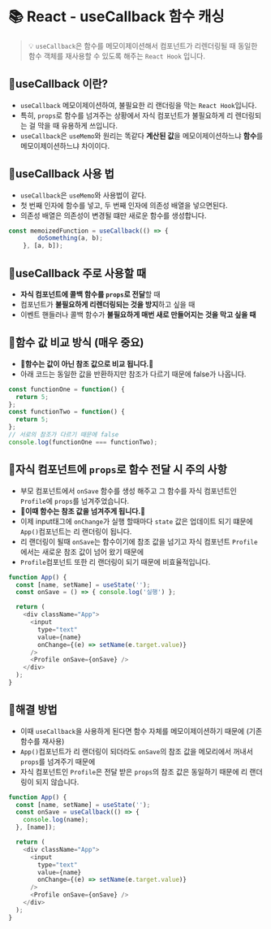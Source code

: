 # 📚 React - useCallback 함수 캐싱

> 💡 `useCallback`은 함수를 메모이제이션해서 컴포넌트가 리렌더링될 때 동일한 함수 객체를 재사용할 수 있도록 해주는 `React Hook` 입니다.

## 👀useCallback 이란?
* `useCallback` 메모이제이션하여, 불필요한 리 랜더링을 막는 `React Hook`입니다. 
* 특히, `props`로 함수를 넘겨주는 상황에서 자식 컴포넌트가 불필요하게 리 렌더링되는 걸 막을 때 유용하게 쓰입니다.
* `useCallback`은 `useMemo`와 원리는 똑같다 **계산된 값**을 메모이제이션하느냐 **함수**를 메모이제이션하느냐 차이이다.

## 🐐useCallback 사용 법
* `useCallback`은 `useMemo`와 사용법이 같다. 
* 첫 번째 인자에 함수를 넣고, 두 번째 인자에 의존성 배열을 넣으면된다.
* 의존성 배열은 의존성이 변경될 떄만 새로운 함수를 생성합니다.
```javascript
const memoizedFunction = useCallback(() => {
        doSomething(a, b);
    }, [a, b]);
```

## 🌱useCallback 주로 사용할 때
* **자식 컴포넌트에 콜백 함수를 `props`로 전달**할 때 
* 컴포넌트가 **불필요하게 리렌더링되는 것을 방지**하고 싶을 때
* 이벤트 핸들러나 콜백 함수가 **불필요하게 매번 새로 만들어지는 것을 막고 싶을 때**

## 🌼함수 값 비교 방식 (매우 중요)
* **🚨함수는 값이 아닌 참조 값으로 비교 됩니다.🚨**
* 아래 코드는 동일한 값을 반환하지만 참조가 다르기 때문에 false가 나옵니다.
```javascript
const functionOne = function() {
  return 5;
};
const functionTwo = function() {
  return 5;
};
// 서로의 참조가 다르기 때문에 false
console.log(functionOne === functionTwo);
```

## 🔮자식 컴포넌트에 `props`로 함수 전달 시 주의 사항
* 부모 컴포넌트에서 `onSave` 함수를 생성 해주고 그 함수를 자식 컴포넌트인 `Profile`에 `props`를 넘겨주었습니다.
* **🚨이때 함수는 참조 값을 넘겨주게 됩니다.🚨**
* 이제 input태그에 `onChange`가 실행 할때마다 `state` 값은 업데이트 되기 떄문에 `App()`컴포넌트는 리 랜더링이 됩니다. 
* 리 랜더링이 될때 `onSave`는 함수이기에 참조 값을 넘기고 자식 컴포넌트 `Profile`에서는 새로운 참조 값이 넘어 왔기 때문에 
* `Profile`컴포넌트 또한 리 랜더링이 되기 때문에 비효율적입니다.

```javascript
function App() {
  const [name, setName] = useState('');
  const onSave = () => { console.log('실행') };

  return (
    <div className="App">
      <input
        type="text"
        value={name}
        onChange={(e) => setName(e.target.value)}
      />
      <Profile onSave={onSave} />
    </div>
  );
}
```

## 🎇해결 방법
* 이때 `useCallback`을 사용하게 된다면 함수 자체를 메모이제이션하기 때문에 (기존 함수를 재사용) 
* `App()`컴포넌트가 리 랜더링이 되더라도 `onSave`의 참조 값을 메모리에서 꺼내서 `props`를 넘겨주기 때문에
* 자식 컴포넌트인 `Profile`은 전달 받은 `props`의 참조 값은 동일하기 때문에 리 랜더링이 되지 않습니다.
```javascript
function App() {
  const [name, setName] = useState('');
  const onSave = useCallback(() => {
    console.log(name);
  }, [name]);

  return (
    <div className="App">
      <input
        type="text"
        value={name}
        onChange={(e) => setName(e.target.value)}
      />
      <Profile onSave={onSave} />
    </div>
  );
}
```


